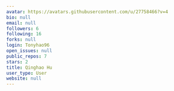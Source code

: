 ```yaml
---
avatar: https://avatars.githubusercontent.com/u/27758466?v=4
bio: null
email: null
followers: 6
following: 16
forks: null
login: Tonyhao96
open_issues: null
public_repos: 7
stars: 2
title: Qinghao Hu
user_type: User
website: null
---
```

